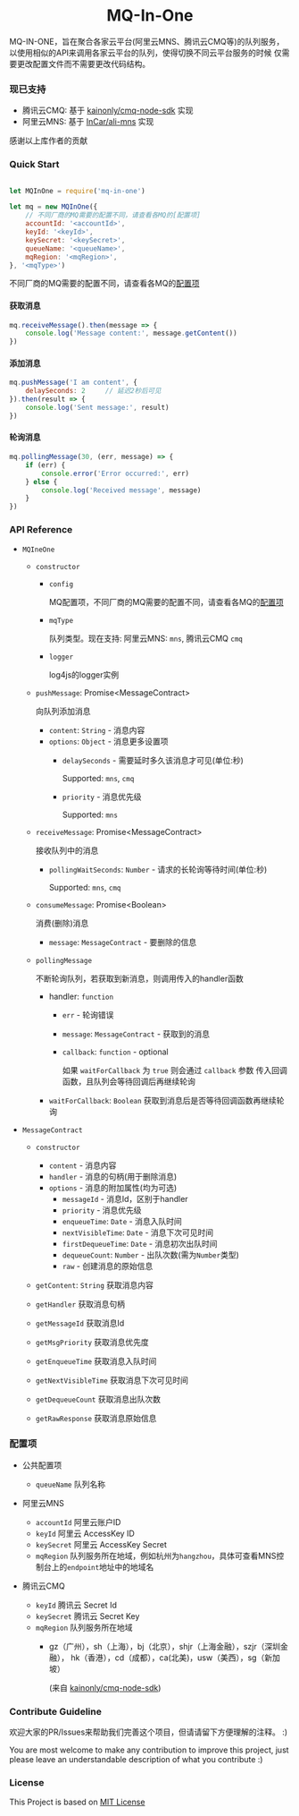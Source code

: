 <span align="center">

# MQ-In-One

</span>

MQ-IN-ONE，旨在聚合各家云平台(阿里云MNS、腾讯云CMQ等)的队列服务，
以使用相似的API来调用各家云平台的队列，使得切换不同云平台服务的时候
仅需要更改配置文件而不需要更改代码结构。

### 现已支持
- 腾讯云CMQ: 基于 [kainonly/cmq-node-sdk](https://github.com/kainonly/cmq-node-sdk) 实现
- 阿里云MNS: 基于 [InCar/ali-mns](https://github.com/InCar/ali-mns) 实现

感谢以上库作者的贡献

### Quick Start

```javascript

let MQInOne = require('mq-in-one')

let mq = new MQInOne({
    // 不同厂商的MQ需要的配置不同，请查看各MQ的[配置项]
    accountId: '<accountId>',
    keyId: '<keyId>',
    keySecret: '<keySecret>',
    queueName: '<queueName>',
    mqRegion: '<mqRegion>',
}, '<mqType>')
```

不同厂商的MQ需要的配置不同，请查看各MQ的[配置项](#配置项)

#### 获取消息
```javascript
mq.receiveMessage().then(message => {
    console.log('Message content:', message.getContent())
})
```

#### 添加消息
```javascript
mq.pushMessage('I am content', {
    delaySeconds: 2     // 延迟2秒后可见
}).then(result => {
    console.log('Sent message:', result)
})
```

#### 轮询消息
```javascript
mq.pollingMessage(30, (err, message) => {
    if (err) {
        console.error('Error occurred:', err)
    } else {
        console.log('Received message', message)
    }
})
```

### API Reference
- `MQIneOne`
    - `constructor`
        * `config`
            
            MQ配置项，不同厂商的MQ需要的配置不同，请查看各MQ的[配置项](#配置项)
    
        * `mqType`

            队列类型。现在支持: 阿里云MNS: `mns`, 腾讯云CMQ `cmq`
    
        * `logger`
    
            log4js的logger实例
    
    - `pushMessage`: Promise\<MessageContract\>
                
        向队列添加消息
      
        * `content`: `String` - 消息内容
        * `options`: `Object` - 消息更多设置项
            * `delaySeconds` - 需要延时多久该消息才可见(单位:秒)
              
                Supported: `mns`, `cmq`
                
            * `priority` - 消息优先级

                Supported: `mns`

    - `receiveMessage`: Promise\<MessageContract\>
      
        接收队列中的消息

        * `pollingWaitSeconds`: `Number` - 请求的长轮询等待时间(单位:秒)
            
            Supported: `mns`, `cmq`
    
    - `consumeMessage`: Promise\<Boolean\>
    
        消费(删除)消息
    
        * `message`: `MessageContract` - 要删除的信息
    
    - `pollingMessage`
        
        不断轮询队列，若获取到新消息，则调用传入的handler函数
    
        * handler: `function`
            * `err` - 轮询错误
            * `message`: `MessageContract` - 获取到的消息
            * `callback`: `function` - optional
                
                如果 `waitForCallback` 为 `true` 则会通过 `callback` 参数
                传入回调函数，且队列会等待回调后再继续轮询

        * `waitForCallback`: `Boolean` 获取到消息后是否等待回调函数再继续轮询
    
- `MessageContract` 
    - `constructor`
        * `content` - 消息内容
        * `handler` - 消息的句柄(用于删除消息)
        * `options` - 消息的附加属性(均为可选)
            * `messageId` - 消息Id，区别于handler
            * `priority` - 消息优先级
            * `enqueueTime`: `Date` - 消息入队时间
            * `nextVisibleTime`: `Date` - 消息下次可见时间
            * `firstDequeueTime`: `Date` - 消息初次出队时间
            * `dequeueCount`: `Number` - 出队次数(需为`Number`类型)
            * `raw` - 创建消息的原始信息
    
    - `getContent`: `String`
        获取消息内容
    - `getHandler`
        获取消息句柄
    - `getMessageId`
        获取消息Id
    - `getMsgPriority`
        获取消息优先度
    - `getEnqueueTime`
        获取消息入队时间
    - `getNextVisibleTime`
        获取消息下次可见时间
    - `getDequeueCount`
        获取消息出队次数
    - `getRawResponse`
        获取消息原始信息
    
### 配置项
- 公共配置项
    - `queueName` 队列名称

- 阿里云MNS
    - `accountId` 阿里云账户ID
    - `keyId` 阿里云 AccessKey ID
    - `keySecret` 阿里云 AccessKey Secret
    - `mqRegion` 队列服务所在地域，例如杭州为`hangzhou`，具体可查看MNS控制台上的`endpoint`地址中的地域名

- 腾讯云CMQ
    - `keyId` 腾讯云 Secret Id
    - `keySecret` 腾讯云 Secret Key
    - `mqRegion` 队列服务所在地域
        - gz（广州），sh（上海），bj（北京），shjr（上海金融），szjr（深圳金融），
          hk（香港），cd（成都），ca(北美)，usw（美西），sg（新加坡）
          
          (来自 [kainonly/cmq-node-sdk](https://github.com/kainonly/cmq-node-sdk#%E5%BF%AB%E9%80%9F%E5%BC%80%E5%A7%8B))

### Contribute Guideline

欢迎大家的PR/Issues来帮助我们完善这个项目，但请请留下方便理解的注释。 :)

You are most welcome to make any contribution to improve this project,
just please leave an understandable description of what you contribute
:)

### License
This Project is based on [MIT License](LICENSE)
